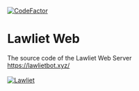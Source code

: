[![CodeFactor](https://www.codefactor.io/repository/github/aninoss/lawliet-web/badge)](https://www.codefactor.io/repository/github/aninoss/lawliet-web)
# Lawliet Web
The source code of the Lawliet Web Server  
https://lawlietbot.xyz/
<br><br>
<a href="https://top.gg/bot/368521195940741122" >
  <img src="https://top.gg/api/widget/368521195940741122.svg" alt="Lawliet" />
</a>
